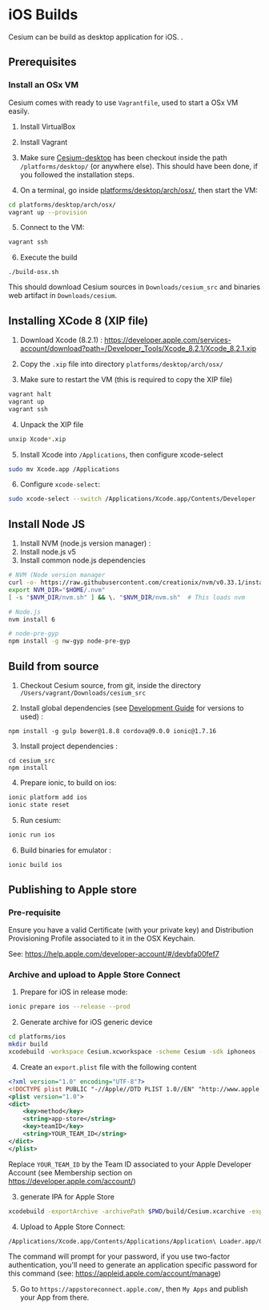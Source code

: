 # iOS Builds

Cesium can be build as desktop application for iOS. .

## Prerequisites

### Install an OSx VM

Cesium comes with ready to use `Vagrantfile`, used to start a OSx VM easily.

1. Install VirtualBox

2. Install Vagrant 

3. Make sure [Cesium-desktop](https://git.duniter.org/clients/cesium-grp/cesium-desktop) has been checkout inside the path `/platforms/desktop/` (or anywhere else).
   This should have been done, if you followed the installation steps.  

4. On a terminal, go inside [platforms/desktop/arch/osx/](../platforms/desktop/arch/osx/), then start the VM:
```bash
cd platforms/desktop/arch/osx/
vagrant up --provision
```

5. Connect to the VM: 
```bash
vagrant ssh
```

6. Execute the build
```
./build-osx.sh
```
This should download Cesium sources in `Downloads/cesium_src` and binaries web artifact in `Downloads/cesium`.

## Installing XCode 8 (XIP file) 

1. Download Xcode (8.2.1) : https://developer.apple.com/services-account/download?path=/Developer_Tools/Xcode_8.2.1/Xcode_8.2.1.xip

2. Copy the `.xip` file into directory `platforms/desktop/arch/osx/`

3. Make sure to restart the VM (this is required to copy the XIP file)
```bash
vagrant halt
vagrant up
vagrant ssh
```
4. Unpack the XIP file
```bash
unxip Xcode*.xip
```
5. Install Xcode into `/Applications`, then configure xcode-select
```bash
sudo mv Xcode.app /Applications 
```
6. Configure `xcode-select`:
```bash
sudo xcode-select --switch /Applications/Xcode.app/Contents/Developer
```

## Install Node JS

1. Install NVM (node.js version manager) :
2. Install node.js v5  
3. Install common node.js dependencies
 
```bash
# NVM (Node version manager
curl -o- https://raw.githubusercontent.com/creationix/nvm/v0.33.1/install.sh | bash
export NVM_DIR="$HOME/.nvm"
[ -s "$NVM_DIR/nvm.sh" ] && \. "$NVM_DIR/nvm.sh"  # This loads nvm

# Node.js
nvm install 6

# node-pre-gyp
npm install -g nw-gyp node-pre-gyp
```

## Build from source

1. Checkout Cesium source, from git, inside the directory `/Users/vagrant/Downloads/cesium_src`

2. Install global dependencies (see [Development Guide](./development_guide.md) for versions to used) :
```
npm install -g gulp bower@1.8.8 cordova@9.0.0 ionic@1.7.16
```

3. Install project dependencies :
```
cd cesium_src
npm install
```

4. Prepare ionic, to build on ios:
```bash
ionic platform add ios
ionic state reset
```

5. Run cesium:
```bash
ionic run ios
```

6. Build binaries for emulator :

```bash
ionic build ios
```


## Publishing to Apple store

### Pre-requisite

Ensure you have a valid Certificate (with your private key) 
and Distribution Provisioning Profile associated to it in the OSX Keychain.

See: https://help.apple.com/developer-account/#/devbfa00fef7

### Archive and upload to Apple Store Connect

1. Prepare for iOS in release mode:

```bash
ionic prepare ios --release --prod
```

2. Generate archive for iOS generic device
```bash
cd platforms/ios
mkdir build
xcodebuild -workspace Cesium.xcworkspace -scheme Cesium -sdk iphoneos -configuration AppStoreDistribution archive -archivePath $PWD/build/Cesium.xcarchive
```

4. Create an `export.plist` file with the following content
```xml
<?xml version="1.0" encoding="UTF-8"?>
<!DOCTYPE plist PUBLIC "-//Apple//DTD PLIST 1.0//EN" "http://www.apple.com/DTDs/PropertyList-1.0.dtd">
<plist version="1.0">
<dict>
    <key>method</key>
    <string>app-store</string>
    <key>teamID</key>
    <string>YOUR_TEAM_ID</string>
</dict>
</plist>
```

Replace `YOUR_TEAM_ID` by the Team ID associated to your Apple Developer Account (see Membership section on https://developer.apple.com/account/)

3. generate IPA for Apple Store
```bash
xcodebuild -exportArchive -archivePath $PWD/build/Cesium.xcarchive -exportOptionsPlist $PWD/export.plist -exportPath $PWD/build
```

4. Upload to Apple Store Connect:
```bash
/Applications/Xcode.app/Contents/Applications/Application\ Loader.app/Contents/Frameworks/ITunesSoftwareService.framework/Support/altool --upload-app -f $PWD/build/Cesium.ipa -u YOUR_APPLE_ID
```

The command will prompt for your password, if you use two-factor authentication, you'll need to generate an application specific password for this command (see: https://appleid.apple.com/account/manage)

5. Go to `https://appstoreconnect.apple.com/`, then `My Apps` and publish your App from there.